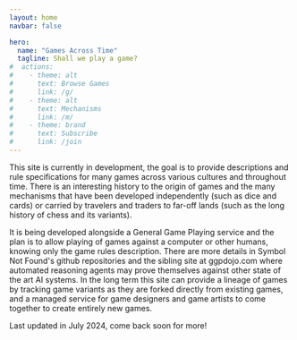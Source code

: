 ```yaml
---
layout: home
navbar: false

hero:
  name: "Games Across Time"
  tagline: Shall we play a game?
#  actions:
#    - theme: alt
#      text: Browse Games
#      link: /g/
#    - theme: alt
#      text: Mechanisms
#      link: /m/
#    - theme: brand
#      text: Subscribe
#      link: /join
---
```


This site is currently in development, the goal is to provide descriptions and
rule specifications for many games across various cultures and throughout time.
There is an interesting history to the origin of games and the many mechanisms
that have been developed independently (such as dice and cards) or carried by
travelers and traders to far-off lands (such as the long history of chess and
its variants).

It is being developed alongside a General Game Playing service and the plan is
to allow playing of games against a computer or other humans, knowing only the
game rules description.  There are more details in Symbol Not Found's github
repositories and the sibling site at ggpdojo.com where automated reasoning
agents may prove themselves against other state of the art AI systems.  In the
long term this site can provide a lineage of games by tracking game variants as
they are forked directly from existing games, and a managed service for game
designers and game artists to come together to create entirely new games.

Last updated in July 2024, come back soon for more!